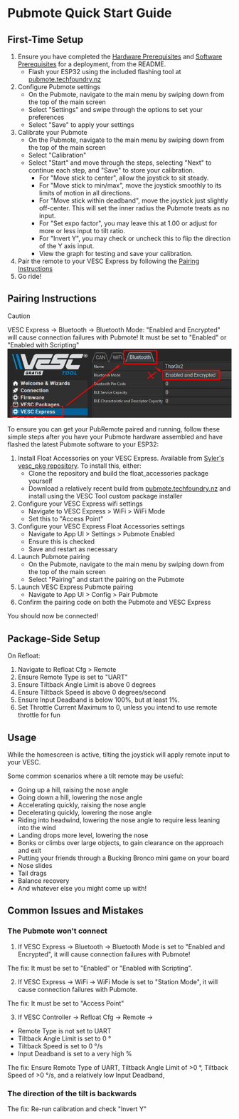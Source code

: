 # Pubmote Quick Start Guide

## First-Time Setup

1. Ensure you have completed the [Hardware Prerequisites](/README.md#hardware-prerequisites) and [Software Prerequisites](/README.md#software-prerequisites) for a deployment, from the README.
    - Flash your ESP32 using the included flashing tool at [pubmote.techfoundry.nz](https://pubmote.techfoundry.nz/)
2. Configure Pubmote settings
    - On the Pubmote, navigate to the main menu by swiping down from the top of the main screen
    - Select "Settings" and swipe through the options to set your preferences
    - Select "Save" to apply your settings
3. Calibrate your Pubmote
    - On the Pubmote, navigate to the main menu by swiping down from the top of the main screen
    - Select "Calibration"
    - Select "Start" and move through the steps, selecting "Next" to continue each step, and "Save" to store your calibration.
        - For "Move stick to center", allow the joystick to sit steady.
        - For "Move stick to min/max", move the joystick smoothly to its limits of motion in all directions.
        - For "Move stick within deadband", move the joystick just slightly off-center. This will set the inner radius the Pubmote treats as no input.
        - For "Set expo factor", you may leave this at 1.00 or adjust for more or less input to tilt ratio.
        - For "Invert Y", you may check or uncheck this to flip the direction of the Y axis input.
        - View the graph for testing and save your calibration.
4. Pair the remote to your VESC Express by following the [Pairing Instructions](#pairing-instructions)
5. Go ride!

## Pairing Instructions

> [!CAUTION]
> VESC Express -> Bluetooth -> Bluetooth Mode: "Enabled and Encrypted" will cause connection failures with Pubmote! It must be set to "Enabled" or "Enabled with Scripting"
> ![alt text](bt_encrypted.png)

To ensure you can get your PubRemote paired and running, follow these simple steps after you have your Pubmote hardware assembled and have flashed the latest Pubmote software to your ESP32:

1. Install Float Accessories on your VESC Express. Available from [Syler's vesc_pkg repository](https://github.com/Relys/vesc_pkg). To install this, either:
    - Clone the repository and build the float_accessories package yourself
    - Download a relatively recent build from [pubmote.techfoundry.nz](https://pubmote.techfoundry.nz) and install using the VESC Tool custom package installer
2. Configure your VESC Express wifi settings
    - Navigate to VESC Express > WiFi > WiFi Mode
    - Set this to "Access Point"
3. Configure your VESC Express Float Accessories settings
    - Navigate to App UI > Settings > Pubmote Enabled
    - Ensure this is checked
    - Save and restart as necessary
4. Launch Pubmote pairing
    - On the Pubmote, navigate to the main menu by swiping down from the top of the main screen
    - Select "Pairing" and start the pairing on the Pubmote
5. Launch VESC Express Pubmote pairing
    - Navigate to App UI > Config > Pair Pubmote
6. Confirm the pairing code on both the Pubmote and VESC Express

You should now be connected!

## Package-Side Setup

On Refloat:
1. Navigate to Refloat Cfg > Remote
2. Ensure Remote Type is set to "UART"
3. Ensure Tiltback Angle Limit is above 0 degrees
4. Ensure Tiltback Speed is above 0 degrees/second
5. Ensure Input Deadband is below 100%, but at least 1%.
6. Set Throttle Current Maximum to 0, unless you intend to use remote throttle for fun

## Usage

While the homescreen is active, tilting the joystick will apply remote input to your VESC.

Some common scenarios where a tilt remote may be useful:
- Going up a hill, raising the nose angle
- Going down a hill, lowering the nose angle
- Accelerating quickly, raising the nose angle
- Decelerating quickly, lowering the nose angle
- Riding into headwind, lowering the nose angle to require less leaning into the wind
- Landing drops more level, lowering the nose
- Bonks or climbs over large objects, to gain clearance on the approach and exit
- Putting your friends through a Bucking Bronco mini game on your board
- Nose slides
- Tail drags
- Balance recovery
- And whatever else you might come up with!

## Common Issues and Mistakes

### The Pubmote won't connect
1. If VESC Express -> Bluetooth -> Bluetooth Mode is set to "Enabled and Encrypted", it will cause connection failures with Pubmote!

The fix: It must be set to "Enabled" or "Enabled with Scripting".

2. If VESC Express -> WiFi -> WiFi Mode is set to "Station Mode", it will cause connection failures with Pubmote.

The fix: It must be set to "Access Point"

3. If VESC Controller -> Refloat Cfg -> Remote ->
  - Remote Type is not set to UART
  - Tiltback Angle Limit is set to 0 °
  - Tiltback Speed is set to 0 °/s
  - Input Deadband is set to a very high %

The fix: Ensure Remote Type of  UART, Tiltback Angle Limit of >0 °, Tiltback Speed of >0 °/s, and a relatively low Input Deadband,

### The direction of the tilt is backwards
The fix: Re-run calibration and check "Invert Y"
